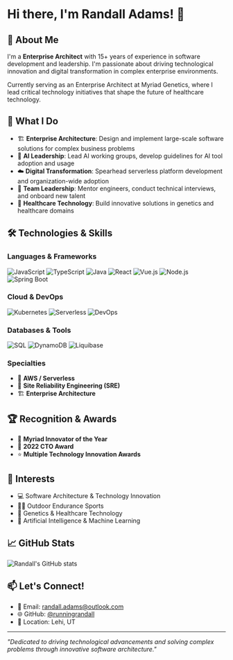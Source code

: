 # Hi there, I'm Randall Adams! 👋

## 🚀 About Me

I'm a **Enterprise Architect** with 15+ years of experience in software development and leadership. I'm passionate about driving technological innovation and digital transformation in complex enterprise environments.

Currently serving as an Enterprise Architect at Myriad Genetics, where I lead critical technology initiatives that shape the future of healthcare technology.

## 💼 What I Do

- 🏗️ **Enterprise Architecture**: Design and implement large-scale software solutions for complex business problems
- 🤖 **AI Leadership**: Lead AI working groups, develop guidelines for AI tool adoption and usage
- ☁️ **Digital Transformation**: Spearhead serverless platform development and organization-wide adoption
- 👥 **Team Leadership**: Mentor engineers, conduct technical interviews, and onboard new talent
- 🔬 **Healthcare Technology**: Build innovative solutions in genetics and healthcare domains

## 🛠️ Technologies & Skills

### Languages & Frameworks
![JavaScript](https://img.shields.io/badge/-JavaScript-F7DF1E?style=flat-square&logo=javascript&logoColor=black)
![TypeScript](https://img.shields.io/badge/-TypeScript-3178C6?style=flat-square&logo=typescript&logoColor=white)
![Java](https://img.shields.io/badge/-Java-007396?style=flat-square&logo=java&logoColor=white)
![React](https://img.shields.io/badge/-React-61DAFB?style=flat-square&logo=react&logoColor=black)
![Vue.js](https://img.shields.io/badge/-Vue.js-4FC08D?style=flat-square&logo=vue.js&logoColor=white)
![Node.js](https://img.shields.io/badge/-Node.js-339933?style=flat-square&logo=node.js&logoColor=white)
![Spring Boot](https://img.shields.io/badge/-Spring%20Boot-6DB33F?style=flat-square&logo=spring&logoColor=white)

### Cloud & DevOps
![Kubernetes](https://img.shields.io/badge/-Kubernetes-326CE5?style=flat-square&logo=kubernetes&logoColor=white)
![Serverless](https://img.shields.io/badge/-Serverless-FD5750?style=flat-square&logo=serverless&logoColor=white)
![DevOps](https://img.shields.io/badge/-DevOps-326CE5?style=flat-square&logo=azure-devops&logoColor=white)

### Databases & Tools
![SQL](https://img.shields.io/badge/-SQL-4479A1?style=flat-square&logo=mysql&logoColor=white)
![DynamoDB](https://img.shields.io/badge/-DynamoDB-4053D6?style=flat-square&logo=amazon-dynamodb&logoColor=white)
![Liquibase](https://img.shields.io/badge/-Liquibase-2962FF?style=flat-square&logo=liquibase&logoColor=white)

### Specialties
- 🤖 **AWS / Serverless**
- 🔧 **Site Reliability Engineering (SRE)**
- 🏗️ **Enterprise Architecture**

## 🏆 Recognition & Awards

- 🥇 **Myriad Innovator of the Year**
- 🏅 **2022 CTO Award**
- ⭐ **Multiple Technology Innovation Awards**

## 🎯 Interests

- 💻 Software Architecture & Technology Innovation
- 🏃‍♂️ Outdoor Endurance Sports
- 🧬 Genetics & Healthcare Technology
- 🤖 Artificial Intelligence & Machine Learning

## 📈 GitHub Stats

![Randall's GitHub stats](https://github-readme-stats.vercel.app/api?username=runningrandall&show_icons=true&theme=blue-green)

## 📫 Let's Connect!

- 📧 Email: randall.adams@outlook.com
- 🌐 GitHub: [@runningrandall](https://github.com/runningrandall)
- 📍 Location: Lehi, UT

---

*"Dedicated to driving technological advancements and solving complex problems through innovative software architecture."*
